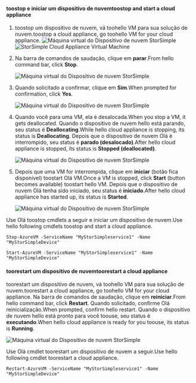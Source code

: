 #### <a name="toostop-and-start-a-cloud-appliance"></a><span data-ttu-id="2d92e-101">toostop e iniciar um dispositivo de nuvem</span><span class="sxs-lookup"><span data-stu-id="2d92e-101">toostop and start a cloud appliance</span></span>

1. <span data-ttu-id="2d92e-102">toostop um dispositivo de nuvem, vá toohello VM para sua solução de nuvem.</span><span class="sxs-lookup"><span data-stu-id="2d92e-102">toostop a cloud appliance, go toohello VM for your cloud appliance.</span></span>
    <span data-ttu-id="2d92e-103">![Máquina virtual do Dispositivo de nuvem StorSimple](./media/storsimple-8000-stop-restart-cloud-appliance/sca-stop-restart1.png)</span><span class="sxs-lookup"><span data-stu-id="2d92e-103">![StorSimple Cloud Appliance Virtual Machine](./media/storsimple-8000-stop-restart-cloud-appliance/sca-stop-restart1.png)</span></span>

2. <span data-ttu-id="2d92e-104">Na barra de comandos de saudação, clique em **parar**.</span><span class="sxs-lookup"><span data-stu-id="2d92e-104">From hello command bar, click **Stop**.</span></span>

    ![Máquina virtual do Dispositivo de nuvem StorSimple](./media/storsimple-8000-stop-restart-cloud-appliance/sca-stop-restart2.png)

3. <span data-ttu-id="2d92e-106">Quando solicitado a confirmar, clique em **Sim**.</span><span class="sxs-lookup"><span data-stu-id="2d92e-106">When prompted for confirmation, click **Yes**.</span></span>

    ![Máquina virtual do Dispositivo de nuvem StorSimple](./media/storsimple-8000-stop-restart-cloud-appliance/sca-stop-restart3.png)

4. <span data-ttu-id="2d92e-108">Quando você para uma VM, ela é desalocada.</span><span class="sxs-lookup"><span data-stu-id="2d92e-108">When you stop a VM, it gets deallocated.</span></span> <span data-ttu-id="2d92e-109">Quando o dispositivo de nuvem hello está parando, seu status é **Deallocating**.</span><span class="sxs-lookup"><span data-stu-id="2d92e-109">While hello cloud appliance is stopping, its status is **Deallocating**.</span></span> <span data-ttu-id="2d92e-110">Depois que o dispositivo de nuvem Olá é interrompido, seu status é **parado (desalocado)**.</span><span class="sxs-lookup"><span data-stu-id="2d92e-110">After hello cloud appliance is stopped, its status is **Stopped (deallocated)**.</span></span>

    ![Máquina virtual do Dispositivo de nuvem StorSimple](./media/storsimple-8000-stop-restart-cloud-appliance/sca-stop-restart4.png)

5. <span data-ttu-id="2d92e-112">Depois que uma VM for interrompida, clique em **iniciar** (botão fica disponível) toostart Olá VM.</span><span class="sxs-lookup"><span data-stu-id="2d92e-112">Once a VM is stopped, click **Start** (button becomes available) toostart hello VM.</span></span> <span data-ttu-id="2d92e-113">Depois que o dispositivo de nuvem Olá tenha sido iniciado, seu status é **iniciado**.</span><span class="sxs-lookup"><span data-stu-id="2d92e-113">After hello cloud appliance has started up, its status is **Started**.</span></span>

    ![Máquina virtual do Dispositivo de nuvem StorSimple](./media/storsimple-8000-stop-restart-cloud-appliance/sca-stop-restart5.png)

<span data-ttu-id="2d92e-115">Use Olá toostop cmdlets a seguir e iniciar um dispositivo de nuvem.</span><span class="sxs-lookup"><span data-stu-id="2d92e-115">Use hello following cmdlets toostop and start a cloud appliance.</span></span>

`Stop-AzureVM -ServiceName "MyStorSimpleservice1" -Name "MyStorSimpleDevice"`

`Start-AzureVM -ServiceName "MyStorSimpleservice1" -Name "MyStorSimpleDevice"`

#### <a name="toorestart-a-cloud-appliance"></a><span data-ttu-id="2d92e-116">toorestart um dispositivo de nuvem</span><span class="sxs-lookup"><span data-stu-id="2d92e-116">toorestart a cloud appliance</span></span>

<span data-ttu-id="2d92e-117">toorestart um dispositivo de nuvem, vá toohello VM para sua solução de nuvem.</span><span class="sxs-lookup"><span data-stu-id="2d92e-117">toorestart a cloud appliance, go toohello VM for your cloud appliance.</span></span> <span data-ttu-id="2d92e-118">Na barra de comandos de saudação, clique em **reiniciar**.</span><span class="sxs-lookup"><span data-stu-id="2d92e-118">From hello command bar, click **Restart**.</span></span> <span data-ttu-id="2d92e-119">Quando solicitado, confirme Olá reinicialização.</span><span class="sxs-lookup"><span data-stu-id="2d92e-119">When prompted, confirm hello restart.</span></span> <span data-ttu-id="2d92e-120">Quando o dispositivo de nuvem hello está pronto para você toouse, seu status é **executando**.</span><span class="sxs-lookup"><span data-stu-id="2d92e-120">When hello cloud appliance is ready for you toouse, its status is **Running**.</span></span>

![Máquina virtual do Dispositivo de nuvem StorSimple](./media/storsimple-8000-stop-restart-cloud-appliance/sca-stop-restart6.png)

<span data-ttu-id="2d92e-122">Use Olá cmdlet toorestart um dispositivo de nuvem a seguir.</span><span class="sxs-lookup"><span data-stu-id="2d92e-122">Use hello following cmdlet toorestart a cloud appliance.</span></span>

`Restart-AzureVM -ServiceName "MyStorSimpleservice1" -Name "MyStorSimpleDevice"`

